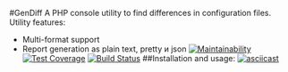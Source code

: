 #GenDiff
A PHP console utility to find differences in configuration files.
Utility features:
* Multi-format support
* Report generation as plain text, pretty и json
[![Maintainability](https://api.codeclimate.com/v1/badges/1b9f4d3e473ac5d85109/maintainability)](https://codeclimate.com/github/Mariya1316/project-lvl2-s459/maintainability)
[![Test Coverage](https://api.codeclimate.com/v1/badges/1b9f4d3e473ac5d85109/test_coverage)](https://codeclimate.com/github/Mariya1316/project-lvl2-s459/test_coverage)
[![Build Status](https://travis-ci.org/Mariya1316/project-lvl2-s459.svg?branch=master)](https://travis-ci.org/Mariya1316/project-lvl2-s459)
##Installation and usage:
[![asciicast](https://asciinema.org/a/TPJGnmSH3xWNtIZstT7YVccza.svg)](https://asciinema.org/a/TPJGnmSH3xWNtIZstT7YVccza)